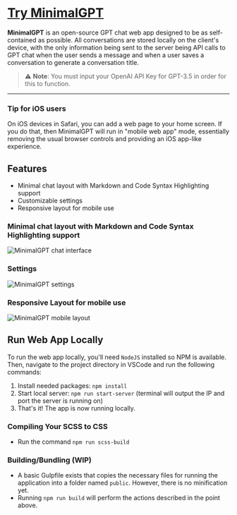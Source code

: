 # [Try MinimalGPT](https://minimalgpt.app/)

**MinimalGPT** is an open-source GPT chat web app designed to be as self-contained as possible. All conversations are stored locally on the client's device, with the only information being sent to the server being API calls to GPT chat when the user sends a message and when a user saves a conversation to generate a conversation title.

> ⚠️ **Note**: You must input your OpenAI API Key for GPT-3.5 in order for this to function.

---

### Tip for iOS users

On iOS devices in Safari, you can add a web page to your home screen. If you do that, then MinimalGPT will run in "mobile web app" mode, essentially removing the usual browser controls and providing an iOS app-like experience.

## Features

- Minimal chat layout with Markdown and Code Syntax Highlighting support
- Customizable settings
- Responsive layout for mobile use

### Minimal chat layout with Markdown and Code Syntax Highlighting support

![MinimalGPT chat interface](https://user-images.githubusercontent.com/2380471/233864135-a43b7a61-a1b8-4b10-9d52-5de43b5a7660.jpeg)

### Settings

![MinimalGPT settings](https://user-images.githubusercontent.com/2380471/233864160-7ac4b3b6-c822-43c8-9d2e-62bc8494ce6a.jpeg)

### Responsive Layout for mobile use

![MinimalGPT mobile layout](https://user-images.githubusercontent.com/2380471/233864662-be954f53-a337-42f8-8e26-cfc969279096.png)

## Run Web App Locally

To run the web app locally, you'll need `NodeJS` installed so NPM is available. Then, navigate to the project directory in VSCode and run the following commands:

1. Install needed packages: `npm install`
2. Start local server: `npm run start-server` (terminal will output the IP and port the server is running on)
3. That's it! The app is now running locally.

### Compiling Your SCSS to CSS

- Run the command `npm run scss-build`

### Building/Bundling (WIP)

- A basic Gulpfile exists that copies the necessary files for running the application into a folder named `public`. However, there is no minification yet.
- Running `npm run build` will perform the actions described in the point above.
